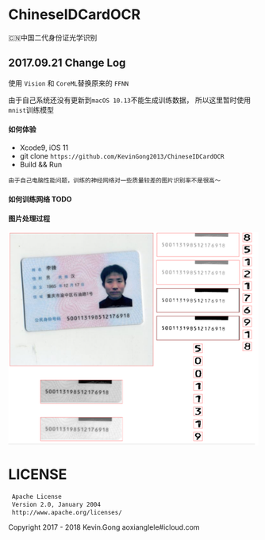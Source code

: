 # ChineseIDCardOCR
🇨🇳中国二代身份证光学识别

## 2017.09.21 Change Log 
使用 `Vision` 和 `CoreML`替换原来的 `FFNN`

由于自己系统还没有更新到`macOS 10.13`不能生成训练数据， 所以这里暂时使用`mnist`训练模型  

#### 如何体验  

 - Xcode9, iOS 11
 -  git clone `https://github.com/KevinGong2013/ChineseIDCardOCR`
 - Build && Run

````
由于自己电脑性能问题，训练的神经网络对一些质量较差的图片识别率不是很高～
````
#### 如何训练网络 TODO

#### 图片处理过程

![screenshot](./images/chineseIDCard-2.png)

# LICENSE
	 Apache License
	 Version 2.0, January 2004
	 http://www.apache.org/licenses/	

Copyright 2017 - 2018 Kevin.Gong aoxianglele#icloud.com
